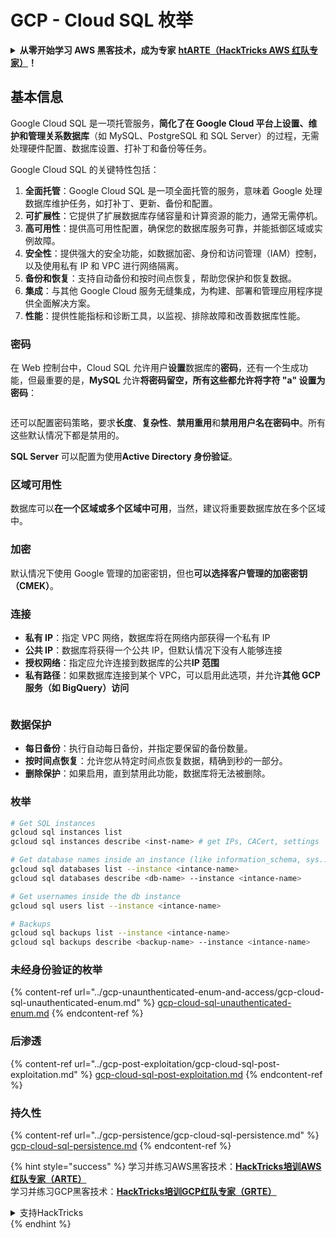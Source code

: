 # GCP - Cloud SQL 枚举

<details>

<summary><strong>从零开始学习 AWS 黑客技术，成为专家</strong> <a href="https://training.hacktricks.xyz/courses/arte"><strong>htARTE（HackTricks AWS 红队专家）</strong></a><strong>！</strong></summary>

支持 HackTricks 的其他方式：

* 如果您想看到您的**公司在 HackTricks 中做广告**或**下载 PDF 版的 HackTricks**，请查看[**订阅计划**](https://github.com/sponsors/carlospolop)!
* 获取[**官方 PEASS & HackTricks 商品**](https://peass.creator-spring.com)
* 探索[**PEASS 家族**](https://opensea.io/collection/the-peass-family)，我们的独家[**NFT**](https://opensea.io/collection/the-peass-family)系列
* **加入** 💬 [**Discord 群组**](https://discord.gg/hRep4RUj7f) 或 [**电报群组**](https://t.me/peass) 或在 **Twitter** 🐦 [**@carlospolopm**](https://twitter.com/carlospolopm)** 上关注我**。
* 通过向 [**HackTricks**](https://github.com/carlospolop/hacktricks) 和 [**HackTricks Cloud**](https://github.com/carlospolop/hacktricks-cloud) 提交 PR 来分享您的黑客技巧
*
*
* GitHub 仓库。

</details>

## 基本信息

Google Cloud SQL 是一项托管服务，**简化了在 Google Cloud 平台上设置、维护和管理关系数据库**（如 MySQL、PostgreSQL 和 SQL Server）的过程，无需处理硬件配置、数据库设置、打补丁和备份等任务。

Google Cloud SQL 的关键特性包括：

1. **全面托管**：Google Cloud SQL 是一项全面托管的服务，意味着 Google 处理数据库维护任务，如打补丁、更新、备份和配置。
2. **可扩展性**：它提供了扩展数据库存储容量和计算资源的能力，通常无需停机。
3. **高可用性**：提供高可用性配置，确保您的数据库服务可靠，并能抵御区域或实例故障。
4. **安全性**：提供强大的安全功能，如数据加密、身份和访问管理（IAM）控制，以及使用私有 IP 和 VPC 进行网络隔离。
5. **备份和恢复**：支持自动备份和按时间点恢复，帮助您保护和恢复数据。
6. **集成**：与其他 Google Cloud 服务无缝集成，为构建、部署和管理应用程序提供全面解决方案。
7. **性能**：提供性能指标和诊断工具，以监视、排除故障和改善数据库性能。

### 密码

在 Web 控制台中，Cloud SQL 允许用户**设置**数据库的**密码**，还有一个生成功能，但最重要的是，**MySQL** 允许**将密码留空，所有这些都允许将字符 "a" 设置为密码**：

<figure><img src="../../../.gitbook/assets/image (14).png" alt=""><figcaption></figcaption></figure>

还可以配置密码策略，要求**长度**、**复杂性**、**禁用重用**和**禁用用户名在密码中**。所有这些默认情况下都是禁用的。

**SQL Server** 可以配置为使用**Active Directory 身份验证**。

### 区域可用性

数据库可以**在一个区域或多个区域中可用**，当然，建议将重要数据库放在多个区域中。

### 加密

默认情况下使用 Google 管理的加密密钥，但也**可以选择客户管理的加密密钥（CMEK）**。

### 连接

* **私有 IP**：指定 VPC 网络，数据库将在网络内部获得一个私有 IP
* **公共 IP**：数据库将获得一个公共 IP，但默认情况下没有人能够连接
* **授权网络**：指定应允许连接到数据库的公共**IP 范围**
* **私有路径**：如果数据库连接到某个 VPC，可以启用此选项，并允许**其他 GCP 服务（如 BigQuery）访问**

<figure><img src="../../../.gitbook/assets/image (15).png" alt=""><figcaption></figcaption></figure>

### 数据保护

* **每日备份**：执行自动每日备份，并指定要保留的备份数量。
* **按时间点恢复**：允许您从特定时间点恢复数据，精确到秒的一部分。
* **删除保护**：如果启用，直到禁用此功能，数据库将无法被删除。

### 枚举
```bash
# Get SQL instances
gcloud sql instances list
gcloud sql instances describe <inst-name> # get IPs, CACert, settings

# Get database names inside an instance (like information_schema, sys...)
gcloud sql databases list --instance <intance-name>
gcloud sql databases describe <db-name> --instance <intance-name>

# Get usernames inside the db instance
gcloud sql users list --instance <intance-name>

# Backups
gcloud sql backups list --instance <intance-name>
gcloud sql backups describe <backup-name> --instance <intance-name>
```
### 未经身份验证的枚举

{% content-ref url="../gcp-unaunthenticated-enum-and-access/gcp-cloud-sql-unauthenticated-enum.md" %}
[gcp-cloud-sql-unauthenticated-enum.md](../gcp-unaunthenticated-enum-and-access/gcp-cloud-sql-unauthenticated-enum.md)
{% endcontent-ref %}

### 后渗透

{% content-ref url="../gcp-post-exploitation/gcp-cloud-sql-post-exploitation.md" %}
[gcp-cloud-sql-post-exploitation.md](../gcp-post-exploitation/gcp-cloud-sql-post-exploitation.md)
{% endcontent-ref %}

### 持久性

{% content-ref url="../gcp-persistence/gcp-cloud-sql-persistence.md" %}
[gcp-cloud-sql-persistence.md](../gcp-persistence/gcp-cloud-sql-persistence.md)
{% endcontent-ref %}

{% hint style="success" %}
学习并练习AWS黑客技术：<img src="/.gitbook/assets/image.png" alt="" data-size="line">[**HackTricks培训AWS红队专家（ARTE）**](https://training.hacktricks.xyz/courses/arte)<img src="/.gitbook/assets/image.png" alt="" data-size="line">\
学习并练习GCP黑客技术：<img src="/.gitbook/assets/image (2).png" alt="" data-size="line">[**HackTricks培训GCP红队专家（GRTE）**<img src="/.gitbook/assets/image (2).png" alt="" data-size="line">](https://training.hacktricks.xyz/courses/grte)

<details>

<summary>支持HackTricks</summary>

* 检查[**订阅计划**](https://github.com/sponsors/carlospolop)!
* **加入** 💬 [**Discord群组**](https://discord.gg/hRep4RUj7f) 或 [**电报群组**](https://t.me/peass) 或 **关注**我们的**Twitter** 🐦 [**@hacktricks\_live**](https://twitter.com/hacktricks\_live)**.**
* 通过向[**HackTricks**](https://github.com/carlospolop/hacktricks)和[**HackTricks Cloud**](https://github.com/carlospolop/hacktricks-cloud) github仓库提交PR来分享黑客技巧。

</details>
{% endhint %}
